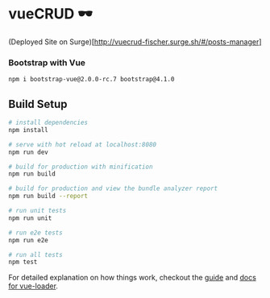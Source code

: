 # vueCRUD 🕶

(Deployed Site on Surge)[http://vuecrud-fischer.surge.sh/#/posts-manager]


### Bootstrap with Vue
`npm i bootstrap-vue@2.0.0-rc.7 bootstrap@4.1.0`

## Build Setup

``` bash
# install dependencies
npm install

# serve with hot reload at localhost:8080
npm run dev

# build for production with minification
npm run build

# build for production and view the bundle analyzer report
npm run build --report

# run unit tests
npm run unit

# run e2e tests
npm run e2e

# run all tests
npm test
```

For detailed explanation on how things work, checkout the [guide](http://vuejs-templates.github.io/webpack/) and [docs for vue-loader](http://vuejs.github.io/vue-loader).
